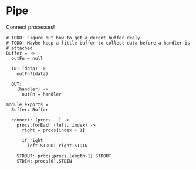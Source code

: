 Pipe
====

Connect processes!

    # TODO: Figure out how to get a decent buffer dealy
    # TODO: Maybe keep a little buffer to collect data before a handler is 
    # attached
    Buffer = ->
      outFn = null

      IN: (data) ->
        outFn?(data)

      OUT:
        (handler) ->
          outFn = handler

    module.exports = 
      Buffer: Buffer

      connect: (procs...) ->
        procs.forEach (left, index) ->
          right = procs[index + 1]

          if right
            left.STDOUT right.STDIN

        STDOUT: procs[procs.length-1].STDOUT
        STDIN: procs[0].STDIN
